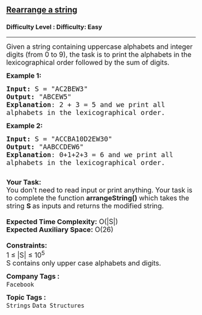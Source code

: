 <h2><a href="https://www.geeksforgeeks.org/problems/rearrange-a-string4100/1?page=1&category=Strings&difficulty=Easy&status=unsolved&sortBy=submissions">Rearrange a string</a></h2><h3>Difficulty Level : Difficulty: Easy</h3><hr><div class="problems_problem_content__Xm_eO"><p><span style="font-size:18px">Given a string containing uppercase alphabets and integer digits (from 0 to 9), the task is to print the alphabets in the lexicographical order followed by the sum of digits.</span></p>

<p><span style="font-size:18px"><strong>Example 1:</strong></span></p>

<pre><span style="font-size:18px"><strong>Input:</strong> S = "AC2BEW3"
<strong>Output:</strong> "ABCEW5"
<strong>Explanation</strong>: 2 + 3 = 5 and we print all
alphabets in the lexicographical order. 
</span></pre>

<p><span style="font-size:18px"><strong>Example 2:</strong></span></p>

<pre><span style="font-size:18px"><strong>Input:</strong> S = "ACCBA10D2EW30"
<strong>Output:</strong> "AABCCDEW6"
<strong>Explanation</strong>: 0+1+2+3 = 6 and we print all
alphabets in the lexicographical order. </span></pre>

<p><br>
<span style="font-size:18px"><strong>Your Task:&nbsp;&nbsp;</strong><br>
You don't need to read input or print anything. Your task is to complete the function&nbsp;<strong>arrangeString()</strong>&nbsp;which takes the string <strong>S&nbsp;</strong>as inputs and returns the modified string.<br>
<br>
<strong>Expected Time Complexity:</strong>&nbsp;O(|S|)<br>
<strong>Expected Auxiliary Space:</strong>&nbsp;O(26)<br>
<br>
<strong>Constraints:</strong><br>
1 ≤ |S| ≤ 10<sup>5</sup><br>
S contains only upper case alphabets and digits.</span></p>
</div><p><span style=font-size:18px><strong>Company Tags : </strong><br><code>Facebook</code>&nbsp;<br><p><span style=font-size:18px><strong>Topic Tags : </strong><br><code>Strings</code>&nbsp;<code>Data Structures</code>&nbsp;
